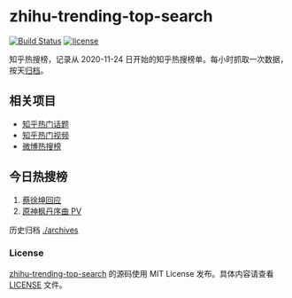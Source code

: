 # zhihu-trending-top-search

[![Build Status](https://github.com/justjavac/zhihu-trending-top-search/workflows/ci/badge.svg?branch=main)](https://github.com/justjavac/zhihu-trending-top-search/actions)
[![license](https://img.shields.io/github/license/justjavac/zhihu-trending-top-search)](https://github.com/justjavac/zhihu-trending-top-search/blob/main/LICENSE)

知乎热搜榜，记录从 2020-11-24 日开始的知乎热搜榜单。每小时抓取一次数据，按天[归档](./archives)。

## 相关项目

- [知乎热门话题](https://github.com/justjavac/zhihu-trending-hot-questions)
- [知乎热门视频](https://github.com/justjavac/zhihu-trending-hot-video)
- [微博热搜榜](https://github.com/justjavac/weibo-trending-hot-search)

## 今日热搜榜

<!-- BEGIN -->
<!-- 最后更新时间 Tue Jul 04 2023 01:07:02 GMT+0800 (China Standard Time) -->

1. [蔡徐坤回应](https://www.zhihu.com/search?q=%E8%94%A1%E5%BE%90%E5%9D%A4%E5%9B%9E%E5%BA%94)
1. [原神枫丹序曲 PV](https://www.zhihu.com/search?q=%E5%8E%9F%E7%A5%9E%E6%9E%AB%E4%B8%B9%E5%BA%8F%E6%9B%B2%20PV)

<!-- END -->

历史归档 [./archives](./archives)

### License

[zhihu-trending-top-search](https://github.com/justjavac/zhihu-trending-top-search) 的源码使用 MIT License
发布。具体内容请查看 [LICENSE](./LICENSE) 文件。
